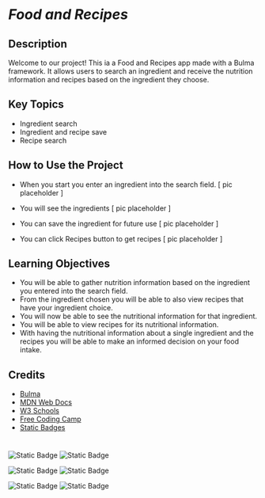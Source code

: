 # ***Food and Recipes***

## **Description**
  Welcome to our project! This ia a Food and Recipes app made with a Bulma framework. It allows users to search an ingredient and receive the nutrition information and recipes based on the ingredient they choose. 

## **Key Topics**
- Ingredient search
- Ingredient and recipe save
- Recipe search

## **How to Use the Project**
- When you start you enter an ingredient into the search field.
    [ pic placeholder ]

- You will see the ingredients
    [ pic placeholder ]

- You can save the ingredient for future use
    [ pic placeholder ]

- You can click Recipes button to get recipes
    [ pic placeholder ]

  
## **Learning Objectives**
- You will be able to gather nutrition information based on the ingredient you entered into the search field.
- From the ingredient chosen you will be able to also view recipes that have your ingredient choice.
- You will now be able to see the nutritional information for that ingredient.
- You will be able to view recipes for its nutritional information.
- With having the nutritional information about a single ingredient and the recipes you will be able to make an informed decision on your food intake.

 ## **Credits**

- [Bulma](https://bulma.io/)
- [MDN Web Docs](https://developer.mozilla.org/en-US/docs/Web)
- [W3 Schools](https://www.w3schools.com/)
- [Free Coding Camp](https://www.freecodecamp.org/news/how-to-write-a-good-readme-file/)
- [Static Badges](https://shields.io/badges)


#

![Static Badge](https://img.shields.io/badge/BULMA-b?style=flat-square&logo=bulma&logoColor=black&color=Green)
![Static Badge](https://img.shields.io/badge/JSON-j?style=flat-square&logo=json&color=yellow)



![Static Badge](https://img.shields.io/badge/GITLAB-g?style=flat-square&logo=gitlab&color=grey)
![Static Badge](https://img.shields.io/badge/GITHUB-g?style=flat-square&logo=github&logoColor=black&color=cyan)


![Static Badge](https://img.shields.io/badge/w3schools-w?logo=json&logoColor=Red&labelColor=purple&color=green)
![Static Badge](https://img.shields.io/badge/mdnwebdocs-m?logo=mdnwebdocs&color=brown)

